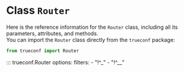 # Class `Router`

Here is the reference information for the `Router` class, including all its parameters, attributes, and methods.  
You can import the `Router` class directly from the `trueconf` package:

```python
from trueconf import Router
```

::: trueconf.Router
    options:
        filters:
            - "!^_"
            - "!^__"


